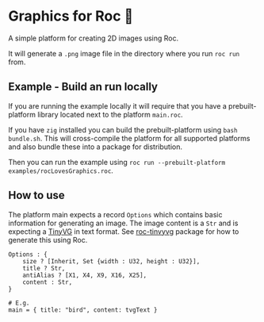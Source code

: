 
# Graphics for Roc 💜

A simple platform for creating 2D images using Roc.

It will generate a `.png` image file in the directory where you run `roc run` from.

## Example - Build an run locally

If you are running the example locally it will require that you have a prebuilt-platform library located next to the platform `main.roc`. 

If you have `zig` installed you can build the prebuilt-platform using `bash bundle.sh`. This will cross-compile the platform for all supported platforms and also bundle these into a package for distribution.

Then you can run the example using `roc run --prebuilt-platform examples/rocLovesGraphics.roc`. 

## How to use

The platform main expects a record `Options` which contains basic information for generating an image. The image content is a `Str` and is expecting a [TinyVG](https://tinyvg.tech) in text format. See [roc-tinvyvg](https://github.com/lukewilliamboswell/roc-tinvyvg) package for how to generate this using Roc.

```roc
Options : {
    size ? [Inherit, Set {width : U32, height : U32}],
    title ? Str,
    antiAlias ? [X1, X4, X9, X16, X25],
    content : Str,
}

# E.g.
main = { title: "bird", content: tvgText }
```



